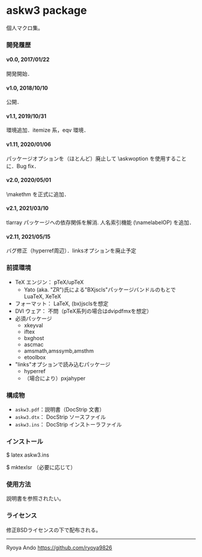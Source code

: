 
askw3 package
=================

個人マクロ集。

### 開発履歴

#### v0.0, 2017/01/22
開発開始．
#### v1.0, 2018/10/10
公開．
#### v1.1, 2019/10/31
環境追加．itemize 系，eqv 環境．
#### v1.11, 2020/01/06
パッケージオプションを（ほとんど）廃止して \askwoption を使用することに．Bug
fix．
#### v2.0, 2020/05/01
\makethm を正式に追加．
#### v2.1, 2021/03/10
tlarray パッケージへの依存関係を解消. 人名索引機能 (\namelabelOP) を追加．
#### v2.11, 2021/05/15
バグ修正（hyperref周辺）．linksオプションを廃止予定
### 前提環境

* TeX エンジン： pTeX/upTeX
	- Yato (aka. "ZR")氏による"BXjscls"パッケージバンドルのもとで　LuaTeX, XeTeX
* フォーマット： LaTeX, (bx)jsclsを想定
* DVI ウェア： 不問（pTeX系列の場合はdvipdfmxを想定）
* 必須パッケージ
	- xkeyval
	- iftex
	- bxghost
	- ascmac
	- amsmath,amssymb,amsthm
	- etoolbox
* "links"オプションで読み込むパッケージ
	- hyperref
	- （場合により）pxjahyper

### 構成物
* `askw3.pdf`：説明書（DocStrip 文書）
* `askw3.dtx`： DocStrip ソースファイル
* `askw3.ins`： DocStrip インストーラファイル

### インストール

$ latex askw3.ins

$ mktexlsr	（必要に応じて）

### 使用方法

説明書を参照されたい。

### ライセンス

修正BSDライセンスの下で配布される。

------------------------
Ryoya Ando
https://github.com/ryoya9826

